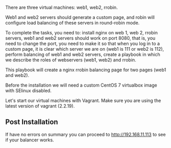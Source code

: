 There are three virtual machines: web1, web2, rrobin.

Web1 and web2 servers should generate a custom page, and robin will configure load balancing of these servers in round-robin mode. 

To complete the tasks, you need to: install nginx on web 1, web 2, rrobin servers, web1 and web2 servers should work on port 8080, that is, you need to change the port, you need to make it so that when you log in to a custom page, it is clear which server we are on (web1 is 111 or web2 is 112), perform balancing of web1 and web2 servers, create a playbook in which we describe the roles of webservers (web1, web2) and rrobin.

This playbook will create a nginx rrobin balancing page for two pages (web1 and web2). 

Before the installation we will need a custom CentOS 7 virtualbox image with SElinux disabled. 

Let's start our virtual machines with Vagrant. Make sure you are using the latest version of vagrant (2.2.19).

## Post Installation

If have no errors on summary you can proceed to http://192.168.11.113 to see if your balancer works.